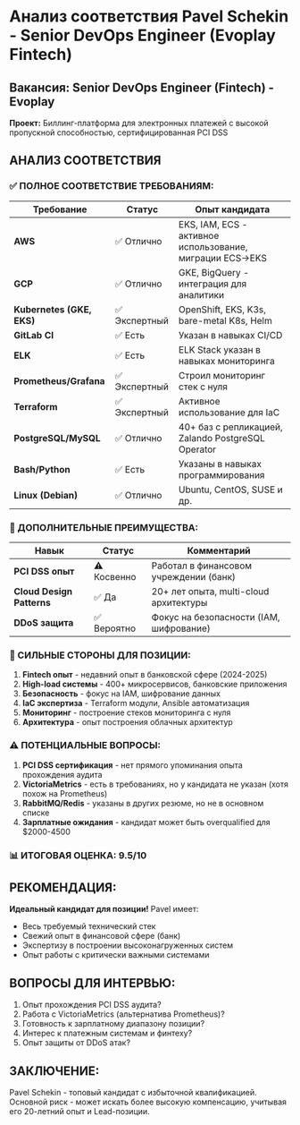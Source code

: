 # Анализ соответствия Pavel Schekin - Senior DevOps Engineer (Evoplay Fintech)

## Вакансия: Senior DevOps Engineer (Fintech) - Evoplay
**Проект:** Биллинг-платформа для электронных платежей с высокой пропускной способностью, сертифицированная PCI DSS

## АНАЛИЗ СООТВЕТСТВИЯ

### ✅ ПОЛНОЕ СООТВЕТСТВИЕ ТРЕБОВАНИЯМ:

| Требование | Статус | Опыт кандидата |
|------------|--------|----------------|
| **AWS** | ✅ Отлично | EKS, IAM, ECS - активное использование, миграции ECS→EKS |
| **GCP** | ✅ Отлично | GKE, BigQuery - интеграция для аналитики |
| **Kubernetes (GKE, EKS)** | ✅ Экспертный | OpenShift, EKS, K3s, bare-metal K8s, Helm |
| **GitLab CI** | ✅ Есть | Указан в навыках CI/CD |
| **ELK** | ✅ Есть | ELK Stack указан в навыках мониторинга |
| **Prometheus/Grafana** | ✅ Экспертный | Строил мониторинг стек с нуля |
| **Terraform** | ✅ Экспертный | Активное использование для IaC |
| **PostgreSQL/MySQL** | ✅ Отлично | 40+ баз с репликацией, Zalando PostgreSQL Operator |
| **Bash/Python** | ✅ Есть | Указаны в навыках программирования |
| **Linux (Debian)** | ✅ Отлично | Ubuntu, CentOS, SUSE и др. |

### 🎯 ДОПОЛНИТЕЛЬНЫЕ ПРЕИМУЩЕСТВА:

| Навык | Статус | Комментарий |
|-------|--------|-------------|
| **PCI DSS опыт** | ⚠️ Косвенно | Работал в финансовом учреждении (банк) |
| **Cloud Design Patterns** | ✅ Да | 20+ лет опыта, multi-cloud архитектуры |
| **DDoS защита** | ✅ Вероятно | Фокус на безопасности (IAM, шифрование) |

### 💪 СИЛЬНЫЕ СТОРОНЫ ДЛЯ ПОЗИЦИИ:

1. **Fintech опыт** - недавний опыт в банковской сфере (2024-2025)
2. **High-load системы** - 400+ микросервисов, банковские приложения
3. **Безопасность** - фокус на IAM, шифрование данных
4. **IaC экспертиза** - Terraform модули, Ansible автоматизация
5. **Мониторинг** - построение стеков мониторинга с нуля
6. **Архитектура** - опыт построения облачных архитектур

### ⚠️ ПОТЕНЦИАЛЬНЫЕ ВОПРОСЫ:

1. **PCI DSS сертификация** - нет прямого упоминания опыта прохождения аудита
2. **VictoriaMetrics** - есть в требованиях, но у кандидата не указан (хотя похож на Prometheus)
3. **RabbitMQ/Redis** - указаны в других резюме, но не в основном списке
4. **Зарплатные ожидания** - кандидат может быть overqualified для $2000-4500

### 📊 ИТОГОВАЯ ОЦЕНКА: 9.5/10

## РЕКОМЕНДАЦИЯ:
**Идеальный кандидат для позиции!** Pavel имеет:
- Весь требуемый технический стек
- Свежий опыт в финансовой сфере (банк)
- Экспертизу в построении высоконагруженных систем
- Опыт работы с критически важными системами

## ВОПРОСЫ ДЛЯ ИНТЕРВЬЮ:
1. Опыт прохождения PCI DSS аудита?
2. Работа с VictoriaMetrics (альтернатива Prometheus)?
3. Готовность к зарплатному диапазону позиции?
4. Интерес к платежным системам и финтеху?
5. Опыт защиты от DDoS атак?

## ЗАКЛЮЧЕНИЕ:
Pavel Schekin - топовый кандидат с избыточной квалификацией. Основной риск - может искать более высокую компенсацию, учитывая его 20-летний опыт и Lead-позиции.